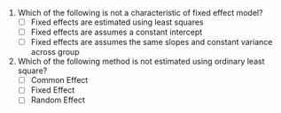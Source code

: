 1.  Which of the following is not a characteristic of fixed effect model?
    - [ ] Fixed effects are estimated using least squares 
    - [ ] Fixed effects are assumes a constant intercept 
    - [ ] Fixed effects are assumes the same slopes and constant variance across group

2. Which of the following method is not estimated using ordinary least square?
    - [ ] Common Effect
    - [ ] Fixed Effect
    - [ ] Random Effect
